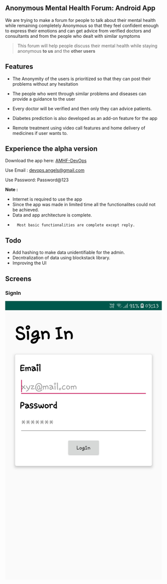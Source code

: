 ## Anonymous Mental Health Forum: Android App

We are trying to make a forum for people to
talk about their mental health while remaining
completely Anonymous so that they feel
confident enough to express their emotions
and can get advice from verified doctors and
consultants and from the people who dealt
with similar symptoms

>This forum will help people discuss their mental health while staying anonymous **to us** and the **other users**

## Features
- The Anonymity of the users is prioritized so that
they can post their problems without any hesitation

- The people who went through similar problems and
diseases can provide a guidance to the user

- Every doctor will be verified and then only they
can advice patients.

- Diabetes prediction is also developed as an add-on
feature for the app

- Remote treatment using video call features and
home delivery of medicines if user wants to.

## Experience the alpha version
Download the app here: [AMHF-DevOps](https://github.com/mayankkanela/AMF-DevOps/blob/master/apk/app-debug.apk?raw=true)

Use Email : devops.angels@gmail.com

Use Password: Password@123

**Note :** 
-   Internet is required to use the app
-   Since the app was made in limited time all the                   functionalites could not be achieved.
-   Data and app architecture is complete.
-       Most basic functionalities are complete except reply.

## Todo
-  Add hashing to make data unidentifiable for the admin.
-   Decntralization of data using blockstack library.
- Improving the UI

## Screens

### SignIn 
![SignIn](https://github.com/mayankkanela/AMF-DevOps/blob/master/screenshots/Screenshot_20200109-031357_AMF-DevOPs.jpg)